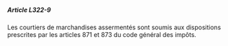 ##### Article L322-9

Les courtiers de marchandises assermentés sont soumis aux dispositions prescrites par les articles 871 et 873 du code général des impôts.

